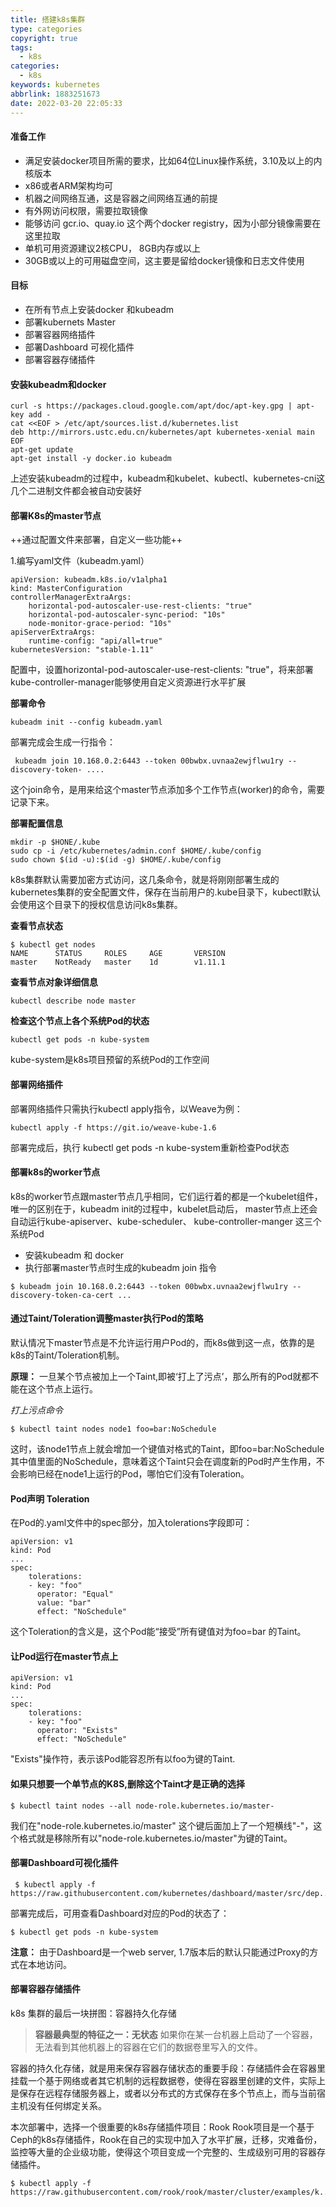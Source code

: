 ```yaml
---
title: 搭建k8s集群
type: categories
copyright: true
tags:
  - k8s
categories:
  - k8s
keywords: kubernetes
abbrlink: 1883251673
date: 2022-03-20 22:05:33
---
```



#### 准备工作
- 满足安装docker项目所需的要求，比如64位Linux操作系统，3.10及以上的内核版本
- x86或者ARM架构均可
- 机器之间网络互通，这是容器之间网络互通的前提
- 有外网访问权限，需要拉取镜像
- 能够访问 gcr.io、quay.io 这个两个docker registry，因为小部分镜像需要在这里拉取
- 单机可用资源建议2核CPU， 8GB内存或以上
- 30GB或以上的可用磁盘空间，这主要是留给docker镜像和日志文件使用

<!-- more -->

#### 目标
- 在所有节点上安装docker 和kubeadm
- 部署kubernets Master
- 部署容器网络插件
- 部署Dashboard 可视化插件
- 部署容器存储插件


#### 安装kubeadm和docker
```
curl -s https://packages.cloud.google.com/apt/doc/apt-key.gpg | apt-key add -
cat <<EOF > /etc/apt/sources.list.d/kubernetes.list 
deb http://mirrors.ustc.edu.cn/kubernetes/apt kubernetes-xenial main
EOF
apt-get update 
apt-get install -y docker.io kubeadm
```

上述安装kubeadm的过程中，kubeadm和kubelet、kubectl、kubernetes-cni这几个二进制文件都会被自动安装好

#### 部署K8s的master节点
++通过配置文件来部署，自定义一些功能++

1.编写yaml文件（kubeadm.yaml）
```
apiVersion: kubeadm.k8s.io/v1alpha1 
kind: MasterConfiguration 
controllerManagerExtraArgs:
    horizontal-pod-autoscaler-use-rest-clients: "true" 
    horizontal-pod-autoscaler-sync-period: "10s"
    node-monitor-grace-period: "10s" 
apiServerExtraArgs:  
    runtime-config: "api/all=true" 
kubernetesVersion: "stable-1.11"
```
配置中，设置horizontal-pod-autoscaler-use-rest-clients: "true"，将来部署kube-controller-manager能够使用自定义资源进行水平扩展

**部署命令**
```
kubeadm init --config kubeadm.yaml
```

部署完成会生成一行指令：
```
 kubeadm join 10.168.0.2:6443 --token 00bwbx.uvnaa2ewjflwu1ry --discovery-token- ....
```
这个join命令，是用来给这个master节点添加多个工作节点(worker)的命令，需要记录下来。

**部署配置信息**
```
mkdir -p $HONE/.kube
sudo cp -i /etc/kubernetes/admin.conf $HOME/.kube/config
sudo chown $(id -u):$(id -g) $HOME/.kube/config
```
k8s集群默认需要加密方式访问，这几条命令，就是将刚刚部署生成的kubernetes集群的安全配置文件，保存在当前用户的.kube目录下，kubectl默认会使用这个目录下的授权信息访问k8s集群。

**查看节点状态**
```
$ kubectl get nodes
NAME      STATUS     ROLES     AGE       VERSION 
master    NotReady   master    1d        v1.11.1
```

**查看节点对象详细信息**
```
kubectl describe node master
```

**检查这个节点上各个系统Pod的状态**
```
kubectl get pods -n kube-system
```
kube-system是k8s项目预留的系统Pod的工作空间


#### 部署网络插件

部署网络插件只需执行kubectl apply指令，以Weave为例：
```
kubectl apply -f https://git.io/weave-kube-1.6
```
部署完成后，执行 kubectl get pods -n kube-system重新检查Pod状态


#### 部署k8s的worker节点
k8s的worker节点跟master节点几乎相同，它们运行着的都是一个kubelet组件，唯一的区别在于，kubeadm init的过程中，kubelet启动后， master节点上还会自动运行kube-apiserver、kube-scheduler、 kube-controller-manger 这三个系统Pod
- 安装kubeadm 和 docker
- 执行部署master节点时生成的kubeadm join 指令
```
$ kubeadm join 10.168.0.2:6443 --token 00bwbx.uvnaa2ewjflwu1ry --discovery-token-ca-cert ...
```

#### 通过Taint/Toleration调整master执行Pod的策略
默认情况下master节点是不允许运行用户Pod的，而k8s做到这一点，依靠的是k8s的Taint/Toleration机制。

**原理：**
一旦某个节点被加上一个Taint,即被‘打上了污点’，那么所有的Pod就都不能在这个节点上运行。

*打上污点命令*
```
$ kubectl taint nodes node1 foo=bar:NoSchedule
```
这时，该node1节点上就会增加一个键值对格式的Taint，即foo=bar:NoSchedule
其中值里面的NoSchedule，意味着这个Taint只会在调度新的Pod时产生作用，不会影响已经在node1上运行的Pod，哪怕它们没有Toleration。

#### Pod声明 Toleration
在Pod的.yaml文件中的spec部分，加入tolerations字段即可：
```
apiVersion: v1
kind: Pod
...
spec:
    tolerations:
    - key: "foo"
      operator: "Equal"
      value: "bar"
      effect: "NoSchedule"
```
这个Toleration的含义是，这个Pod能“接受”所有键值对为foo=bar 的Taint。

#### 让Pod运行在master节点上

```
apiVersion: v1
kind: Pod
...
spec:
    tolerations:
    - key: "foo"
      operator: "Exists"
      effect: "NoSchedule"
```
"Exists"操作符，表示该Pod能容忍所有以foo为键的Taint.

#### 如果只想要一个单节点的K8S,删除这个Taint才是正确的选择
```
$ kubectl taint nodes --all node-role.kubernetes.io/master-
```
我们在"node-role.kubernetes.io/master" 这个键后面加上了一个短横线"-"，这个格式就是移除所有以"node-role.kubernetes.io/master"为键的Taint。


#### 部署Dashboard可视化插件
```
 $ kubectl apply -f https://raw.githubusercontent.com/kubernetes/dashboard/master/src/dep... 
```
部署完成后，可用查看Dashboard对应的Pod的状态了：
```
$ kubectl get pods -n kube-system
```
**注意：**
由于Dashboard是一个web server, 1.7版本后的默认只能通过Proxy的方式在本地访问。

#### 部署容器存储插件
k8s 集群的最后一块拼图：容器持久化存储
> **容器最典型的特征之一：无状态**
如果你在某一台机器上启动了一个容器，无法看到其他机器上的容器在它们的数据卷里写入的文件。

容器的持久化存储，就是用来保存容器存储状态的重要手段：存储插件会在容器里挂载一个基于网络或者其它机制的远程数据卷，使得在容器里创建的文件，实际上是保存在远程存储服务器上，或者以分布式的方式保存在多个节点上，而与当前宿主机没有任何绑定关系。

本次部署中，选择一个很重要的k8s存储插件项目：Rook
Rook项目是一个基于Ceph的k8s存储插件，Rook在自己的实现中加入了水平扩展，迁移，灾难备份，监控等大量的企业级功能，使得这个项目变成一个完整的、生成级别可用的容器存储插件。

```
$ kubectl apply -f https://raw.githubusercontent.com/rook/rook/master/cluster/examples/k...
```

